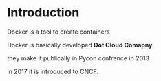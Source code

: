# Introduction

Docker is a tool to create containers

Docker is basically developed **Dot Cloud  Comapny.**

they make it publically in Pycon confrence in 2013

in 2017 it is introduced to CNCF.
